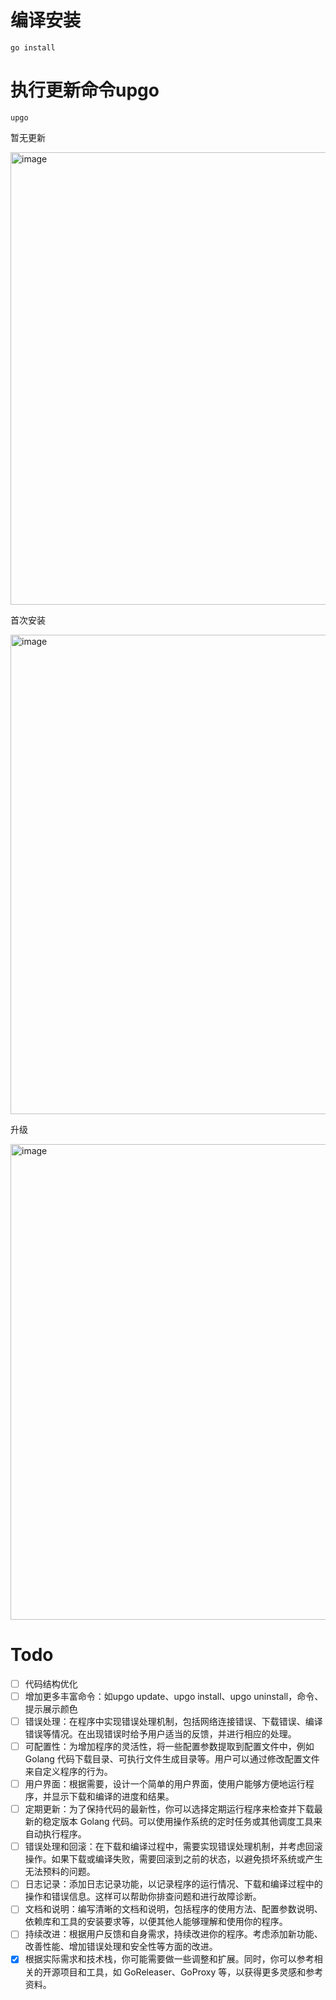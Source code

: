 # 编译安装
```
go install
```

# 执行更新命令upgo
```
upgo
```
暂无更新

<img width="724" alt="image" src="https://github.com/ozeer/upgo/assets/8944442/762edf53-8ba4-468b-82e5-b22aab80d19f">

首次安装

<img width="767" alt="image" src="https://github.com/ozeer/upgo/assets/8944442/bdb864d8-a709-4c74-977c-59d06c06eea4">

升级

<img width="761" alt="image" src="https://github.com/ozeer/upgo/assets/8944442/67a27a7f-d0ed-449f-a80b-779577747339">


# Todo
* [ ] 代码结构优化
* [ ] 增加更多丰富命令：如upgo update、upgo install、upgo uninstall，命令、提示展示颜色
* [ ] 错误处理：在程序中实现错误处理机制，包括网络连接错误、下载错误、编译错误等情况。在出现错误时给予用户适当的反馈，并进行相应的处理。
* [ ] 可配置性：为增加程序的灵活性，将一些配置参数提取到配置文件中，例如 Golang 代码下载目录、可执行文件生成目录等。用户可以通过修改配置文件来自定义程序的行为。
* [ ] 用户界面：根据需要，设计一个简单的用户界面，使用户能够方便地运行程序，并显示下载和编译的进度和结果。
* [ ] 定期更新：为了保持代码的最新性，你可以选择定期运行程序来检查并下载最新的稳定版本 Golang 代码。可以使用操作系统的定时任务或其他调度工具来自动执行程序。
* [ ] 错误处理和回滚：在下载和编译过程中，需要实现错误处理机制，并考虑回滚操作。如果下载或编译失败，需要回滚到之前的状态，以避免损坏系统或产生无法预料的问题。
* [ ] 日志记录：添加日志记录功能，以记录程序的运行情况、下载和编译过程中的操作和错误信息。这样可以帮助你排查问题和进行故障诊断。
* [ ] 文档和说明：编写清晰的文档和说明，包括程序的使用方法、配置参数说明、依赖库和工具的安装要求等，以便其他人能够理解和使用你的程序。
* [ ] 持续改进：根据用户反馈和自身需求，持续改进你的程序。考虑添加新功能、改善性能、增加错误处理和安全性等方面的改进。
* [x] 根据实际需求和技术栈，你可能需要做一些调整和扩展。同时，你可以参考相关的开源项目和工具，如 GoReleaser、GoProxy 等，以获得更多灵感和参考资料。
